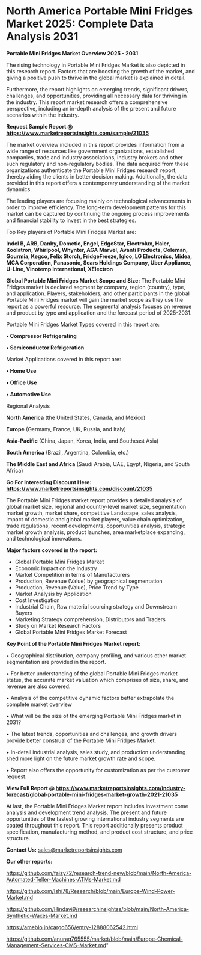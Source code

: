 # North America Portable Mini Fridges Market 2025: Complete Data Analysis 2031

<Strong> Portable Mini Fridges Market Overview 2025 - 2031</strong>

The rising technology in Portable Mini Fridges Market is also depicted in this research report. Factors that are boosting the growth of the market, and giving a positive push to thrive in the global market is explained in detail.

Furthermore, the report highlights on emerging trends, significant drivers, challenges, and opportunities, providing all necessary data for thriving in the industry. This report market research offers a comprehensive perspective, including an in-depth analysis of the present and future scenarios within the industry.

<strong>Request Sample Report @ <a href=https://www.marketreportsinsights.com/sample/21035>https://www.marketreportsinsights.com/sample/21035</a></strong>

The market overview included in this report provides information from a wide range of resources like government organizations, established companies, trade and industry associations, industry brokers and other such regulatory and non-regulatory bodies. The data acquired from these organizations authenticate the Portable Mini Fridges research report, thereby aiding the clients in better decision making. Additionally, the data provided in this report offers a contemporary understanding of the market dynamics.

The leading players are focusing mainly on technological advancements in order to improve efficiency. The long-term development patterns for this market can be captured by continuing the ongoing process improvements and financial stability to invest in the best strategies.

Top Key players of Portable Mini Fridges Market are:

<strong>Indel B, ARB, Danby, Dometic, Engel, EdgeStar, Electrolux, Haier, Koolatron, Whirlpool, Whynter, AGA Marvel, Avanti Products, Coleman, Gourmia, Kegco, Felix Storch, FridgeFreeze, Igloo, LG Electronics, Midea, MCA Corporation, Panasonic, Sears Holdings Company, Uber Appliance, U-Line, Vinotemp International, XElectron</strong>

<strong><b>Global Portable Mini Fridges Market Scope and Size:</b></strong>
The Portable Mini Fridges market is declared segment by company, region (country), type, and application. Players, stakeholders, and other participants in the global Portable Mini Fridges market will gain the market scope as they use the report as a powerful resource. The segmental analysis focuses on revenue and product by type and application and the forecast period of 2025-2031.

Portable Mini Fridges Market Types covered in this report are:

<strong>• Compressor Refrigerating

• Semiconductor Refrigeration</strong>

Market Applications covered in this report are:

<strong>• Home Use

• Office Use

• Automotive Use</strong> 

Regional Analysis

<strong>North America</strong> (the United States, Canada, and Mexico)

<strong>Europe</strong> (Germany, France, UK, Russia, and Italy)

<strong>Asia-Pacific</strong> (China, Japan, Korea, India, and Southeast Asia)

<strong>South America</strong> (Brazil, Argentina, Colombia, etc.)

<strong>The Middle East and Africa</strong> (Saudi Arabia, UAE, Egypt, Nigeria, and South Africa)

<strong>Go For Interesting Discount Here: <a href=https://www.marketreportsinsights.com/discount/21035>https://www.marketreportsinsights.com/discount/21035</a></strong>

The Portable Mini Fridges market report provides a detailed analysis of global market size, regional and country-level market size, segmentation market growth, market share, competitive Landscape, sales analysis, impact of domestic and global market players, value chain optimization, trade regulations, recent developments, opportunities analysis, strategic market growth analysis, product launches, area marketplace expanding, and technological innovations.

<strong><b>Major factors covered in the report:</b></strong>
<ul>
  <li>Global Portable Mini Fridges Market </li>
  <li>Economic Impact on the Industry</li>
  <li>Market Competition in terms of Manufacturers</li>
  <li>Production, Revenue (Value) by geographical segmentation</li>
  <li>Production, Revenue (Value), Price Trend by Type</li>
  <li>Market Analysis by Application</li>
  <li>Cost Investigation</li>
  <li>Industrial Chain, Raw material sourcing strategy and Downstream Buyers</li>
  <li>Marketing Strategy comprehension, Distributors and Traders</li>
  <li>Study on Market Research Factors</li>
  <li>Global Portable Mini Fridges Market Forecast</li>
</ul>

<strong><b>Key Point of the Portable Mini Fridges Market report:</b></strong>

• Geographical distribution, company profiling, and various other market segmentation are provided in the report.

• For better understanding of the global Portable Mini Fridges market status, the accurate market valuation which comprises of size, share, and revenue are also covered.

• Analysis of the competitive dynamic factors better extrapolate the complete market overview

• What will be the size of the emerging Portable Mini Fridges market in 2031?

• The latest trends, opportunities and challenges, and growth drivers provide better construal of the Portable Mini Fridges Market.

• In-detail industrial analysis, sales study, and production understanding shed more light on the future market growth rate and scope.

• Report also offers the opportunity for customization as per the customer request.

<strong><b>View Full Report @ <a href=https://www.marketreportsinsights.com/industry-forecast/global-portable-mini-fridges-market-growth-2021-21035>https://www.marketreportsinsights.com/industry-forecast/global-portable-mini-fridges-market-growth-2021-21035</a></b></strong>


At last, the Portable Mini Fridges Market report includes investment come analysis and development trend analysis. The present and future opportunities of the fastest growing international industry segments are coated throughout this report. This report additionally presents product specification, manufacturing method, and product cost structure, and price structure.

<strong>Contact Us:</strong>
sales@marketreportsinsights.com

<strong>Our other reports:</strong>

<a href=https://github.com/faizy72/research-trend-new/blob/main/North-America-Automated-Teller-Machines-ATMs-Market.md>https://github.com/faizy72/research-trend-new/blob/main/North-America-Automated-Teller-Machines-ATMs-Market.md</a>

<a href=https://github.com/Ishi78/Research/blob/main/Europe-Wind-Power-Market.md>https://github.com/Ishi78/Research/blob/main/Europe-Wind-Power-Market.md</a>

<a href=https://github.com/Hindavi9/researchinsightss/blob/main/North-America-Synthetic-Waxes-Market.md>https://github.com/Hindavi9/researchinsightss/blob/main/North-America-Synthetic-Waxes-Market.md</a>

<a href=https://ameblo.jp/cargo656/entry-12888062542.html>https://ameblo.jp/cargo656/entry-12888062542.html</a>

<a href=https://github.com/anurag765555/market/blob/main/Europe-Chemical-Management-Services-CMS-Market.md>https://github.com/anurag765555/market/blob/main/Europe-Chemical-Management-Services-CMS-Market.md</a>"
